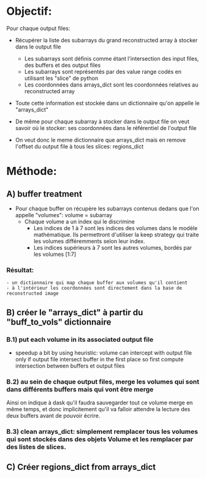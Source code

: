 # Objectif: 
Pour chaque output files:
- Récupérer la liste des subarrays du grand reconstructed array à stocker dans le output file
    - Les subarrays sont définis comme étant l'intersection des input files, des buffers et des output files
    - Les subarrays sont représentés par des value range codés en utilisant les "slice" de python
    - Les coordonnées dans arrays_dict sont les coordonnées relatives au reconstructed array
    
- Toute cette information est stockée dans un dictionnaire qu'on appelle le "arrays_dict"
- De même pour chaque subarray à stocker dans le output file on veut savoir où le stocker: ses coordonnées dans le référentiel de l'output file
- On veut donc le meme dictionnaire que arrays_dict mais en remove l'offset du output file à tous les slices: regions_dict

# Méthode: 

## A) buffer treatment
- Pour chaque buffer on récupère les subarrays contenus dedans que l'on appelle "volumes": volume = subarray
    - Chaque volume a un index qui le discrimine 
        - Les indices de 1 à 7 sont les indices des volumes dans le modèle mathématique. Ils permettront d'utiliser la keep strategy qui traite les volumes différemments selon leur index.
        - Les indices supérieurs à 7 sont les autres volumes, bordés par les volumes [1:7]

### Résultat: 
    - un dictionnaire qui map chaque buffer aux volumes qu'il contient
    - à l'intérieur les coordonnées sont directement dans la base de reconstructed image

## B) créer le "arrays_dict" à partir du "buff_to_vols" dictionnaire
### B.1) put each volume in its associated output file
- speedup a bit by using heuristic: volume can intercept with output file only if output file intersect buffer in the first place so first compute intersection between buffers et output files

### B.2) au sein de chaque output files, merge les volumes qui sont dans différents buffers mais qui vont être merge
Ainsi on indique à dask qu'il faudra sauvegarder tout ce volume merge en même temps, et donc implicitement qu'il va falloir attendre la lecture des deux buffers avant de pouvoir écrire.

### B.3) clean arrays_dict: simplement remplacer tous les volumes qui sont stockés dans des objets Volume et les remplacer par des listes de slices.

## C) Créer regions_dict from arrays_dict 
